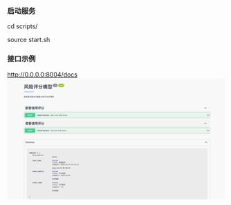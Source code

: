### 启动服务
cd scripts/ </n>

source start.sh </n>

### 接口示例
http://0.0.0.0:8004/docs
![img.png](img.png)